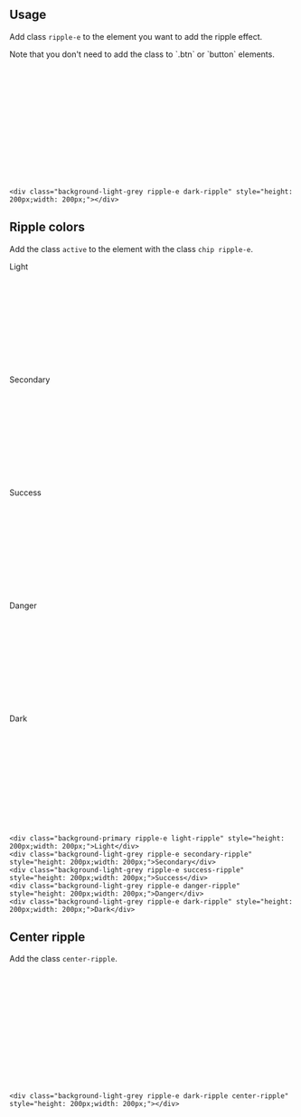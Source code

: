## Usage
Add class `ripple-e` to the element you want to add the ripple effect.
<div class="alert alert-primary" role="alert">
    <p class="alert-message">Note that you don't need to add the class to `.btn` or `button` elements.</p>
</div>
<div class="p-4 m-1 background-light-grey">
	<div class="background-light-grey ripple-e dark-ripple elevation-1" style="height: 200px;width: 200px;"></div>	
</div> 

```
<div class="background-light-grey ripple-e dark-ripple" style="height: 200px;width: 200px;"></div>	
```

## Ripple colors
Add the class `active` to the element with the class `chip ripple-e`.

<div class="p-4 row m-1 background-light-grey">
	<div class="col m-1 rounded background-primary ripple-e light-ripple elevation-1" style="height: 200px;width: 200px;">Light</div>
	<div class="col m-1 rounded background-light-grey ripple-e secondary-ripple elevation-1" style="height: 200px;width: 200px;">Secondary</div>
	<div class="col m-1 rounded background-light-grey ripple-e success-ripple elevation-1" style="height: 200px;width: 200px;">Success</div>
	<div class="col m-1 rounded background-light-grey ripple-e danger-ripple elevation-1" style="height: 200px;width: 200px;">Danger</div>
	<div class="col m-1 rounded background-light-grey ripple-e dark-ripple elevation-1" style="height: 200px;width: 200px;">Dark</div>
</div>   

```
<div class="background-primary ripple-e light-ripple" style="height: 200px;width: 200px;">Light</div>
<div class="background-light-grey ripple-e secondary-ripple" style="height: 200px;width: 200px;">Secondary</div>
<div class="background-light-grey ripple-e success-ripple" style="height: 200px;width: 200px;">Success</div>
<div class="background-light-grey ripple-e danger-ripple" style="height: 200px;width: 200px;">Danger</div>
<div class="background-light-grey ripple-e dark-ripple" style="height: 200px;width: 200px;">Dark</div>
```

## Center ripple
Add the class `center-ripple`.
<div class="p-4 m-1 background-light-grey">
	<div class="background-light-grey ripple-e dark-ripple center-ripple elevation-1" style="height: 200px;width: 200px;"></div>	
</div>   

```
<div class="background-light-grey ripple-e dark-ripple center-ripple" style="height: 200px;width: 200px;"></div>
```

